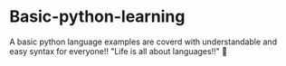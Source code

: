 # Basic-python-learning
A basic python language examples are coverd with understandable and easy syntax for everyone!!
"Life is all about languages!!" 🐰
